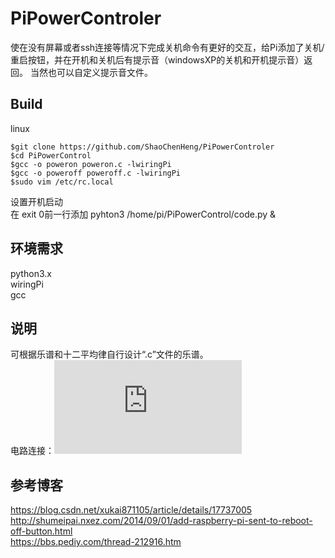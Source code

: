 # PiPowerControler
使在没有屏幕或者ssh连接等情况下完成关机命令有更好的交互，给Pi添加了关机/重启按钮，并在开机和关机后有提示音（windowsXP的关机和开机提示音）返回。
当然也可以自定义提示音文件。

## Build
linux

    $git clone https://github.com/ShaoChenHeng/PiPowerControler  
    $cd PiPowerControl  
    $gcc -o poweron poweron.c -lwiringPi  
    $gcc -o poweroff poweroff.c -lwiringPi  
    $sudo vim /etc/rc.local  
设置开机启动  
在 exit 0前一行添加 pyhton3 /home/pi/PiPowerControl/code.py &  

## 环境需求
python3.x  
wiringPi  
gcc  

## 说明
可根据乐谱和十二平均律自行设计“.c”文件的乐谱。  
电路连接：![image](https://bbs.pediy.com/thread-212916.htm)  

## 参考博客
https://blog.csdn.net/xukai871105/article/details/17737005  
http://shumeipai.nxez.com/2014/09/01/add-raspberry-pi-sent-to-reboot-off-button.html  
https://bbs.pediy.com/thread-212916.htm  
